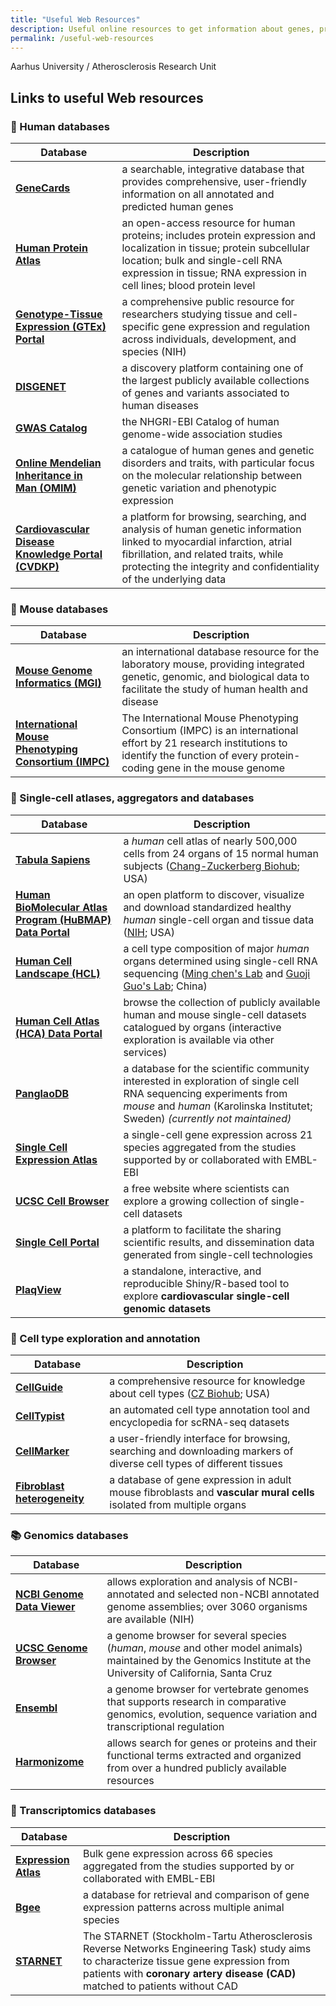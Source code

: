 ```yaml
---
title: "Useful Web Resources"
description: Useful online resources to get information about genes, proteins, their expression and regulation in different cells and tissues of human and animal models.
permalink: /useful-web-resources
---
```


Aarhus University / Atherosclerosis Research Unit

## Links to useful Web resources

### :standing_person:   Human databases

| Database                                                                            | Description                                                                                                                                                                                                                                                                       |
| ----------------------------------------------------------------------------------- | --------------------------------------------------------------------------------------------------------------------------------------------------------------------------------------------------------------------------------------------------------------------------------- |
| [**GeneCards**](https://www.genecards.org/)<br>                                    | a searchable, integrative database that provides comprehensive, user-friendly information on all annotated and predicted human genes                                                                                                                                              |
| [**Human Protein Atlas**](https://www.proteinatlas.org/)                        | an open-access resource for human proteins; includes protein expression and localization in tissue; protein subcellular location; bulk and single-cell RNA expression in tissue; RNA expression in cell lines; blood protein level |
| [**Genotype-Tissue Expression (GTEx) Portal**](https://www.gtexportal.org/home) | a comprehensive public resource for researchers studying tissue and cell-specific gene expression and regulation across individuals, development, and species (NIH)                                                                                                               |
| [**DISGENET**](https://www.disgenet.com/)                                           | a discovery platform containing one of the largest publicly available collections of genes and variants associated to human diseases                                                                                                                                              |
| [**GWAS Catalog**](https://www.ebi.ac.uk/gwas/)                                     | the NHGRI-EBI Catalog of human genome-wide association studies                                                                                                                                                                                                                    |
| [**Online Mendelian Inheritance in Man (OMIM)**](https://www.omim.org/)             | a catalogue of human genes and genetic disorders and traits, with particular focus on the molecular relationship between genetic variation and phenotypic expression                                                                                                                |
| [**Cardiovascular Disease Knowledge Portal (CVDKP)**](https://cvd.hugeamp.org/)     | a platform for browsing, searching, and analysis of human genetic information linked to myocardial infarction, atrial fibrillation, and related traits, while protecting the integrity and confidentiality of the underlying data                                                 |


### :mouse2:   Mouse databases

| Database                                                                                 | Description                                                                                                                                                                            |
| ---------------------------------------------------------------------------------------- | -------------------------------------------------------------------------------------------------------------------------------------------------------------------------------------- |
| [**Mouse Genome Informatics (MGI)**](https://www.informatics.jax.org/)                   | an international database resource for the laboratory mouse, providing integrated genetic, genomic, and biological data to facilitate the study of human health and disease            |
| [**International Mouse Phenotyping Consortium (IMPC)**](https://www.mousephenotype.org/) | The International Mouse Phenotyping Consortium (IMPC) is an international effort by 21 research institutions to identify the function of every protein-coding gene in the mouse genome |


### :compass:   Single-cell atlases, aggregators and databases

| Database                                                                                          | Description                                                                                                                                                                                           |
| ------------------------------------------------------------------------------------------------- | ----------------------------------------------------------------------------------------------------------------------------------------------------------------------------------------------------- |
| [**Tabula Sapiens**](https://tabula-sapiens-portal.ds.czbiohub.org/)                              | a *human* cell atlas of nearly 500,000 cells from 24 organs of 15 normal human subjects ([Chang-Zuckerberg Biohub](https://www.czbiohub.org/); USA)                                                   |
| [**Human BioMolecular Atlas Program (HuBMAP) Data Portal**](https://portal.hubmapconsortium.org/) | an open platform to discover, visualize and download standardized healthy *human* single-cell organ and tissue data ([NIH](https://commonfund.nih.gov/HuBMAP); USA)                                   |
| [**Human Cell Landscape (HCL)**](https://db.cngb.org/HCL/index.html)                              | a cell type composition of major *human* organs determined using single-cell RNA sequencing ([Ming chen's Lab](http://bis.zju.edu.cn/) and [Guoji Guo's Lab](http://person.zju.edu.cn/en/ggj); China) |
| [**Human Cell Atlas (HCA) Data Portal**](https://data.humancellatlas.org/)                        | browse the collection of publicly available human and mouse single-cell datasets catalogued by organs (interactive exploration is available via other services)                                       |
| [**PanglaoDB**](https://panglaodb.se/index.html)                                                  | a database for the scientific community interested in exploration of single cell RNA sequencing experiments from *mouse* and *human* (Karolinska Institutet; Sweden) *(currently not maintained)*     |
| [**Single Cell Expression Atlas**](https://www.ebi.ac.uk/gxa/sc/home)                             | a single-cell gene expression across 21 species aggregated from the studies supported by or collaborated with EMBL-EBI                                                                                |
| [**UCSC Cell Browser**](https://cells.ucsc.edu/)                                                  | a free website where scientists can explore a growing collection of single-cell datasets                                                                                                              |
| [**Single Cell Portal**](https://singlecell.zendesk.com/hc/en-us)                                 | a platform to facilitate the sharing scientific results, and dissemination data generated from single-cell technologies                                                                               |
| [**PlaqView**](https://www.plaqview.com/)                                                         | a standalone, interactive, and reproducible Shiny/R-based tool to explore **cardiovascular single-cell genomic datasets**                                                                             |


### :microscope:   Cell type exploration and annotation

| Database                                                                                            | Description                                                                                                          |
| --------------------------------------------------------------------------------------------------- | -------------------------------------------------------------------------------------------------------------------- |
| [**CellGuide**](https://cellxgene.cziscience.com/cellguide)                                         | a comprehensive resource for knowledge about cell types ([CZ Biohub](https://www.czbiohub.org/); USA)                |
| [**CellTypist**](https://www.celltypist.org/)                                                       | an automated cell type annotation tool and encyclopedia for scRNA-seq datasets                                       |
| [**CellMarker**](http://xteam.xbio.top/CellMarker/index.jsp)                                        | a user-friendly interface for browsing, searching and downloading markers of diverse cell types of different tissues |
| [**Fibroblast heterogeneity**](https://betsholtzlab.org/Publications/FibroblastMural/database.html) | a database of gene expression in adult mouse fibroblasts and **vascular mural cells** isolated from multiple organs  


### :books:   Genomics databases

| Database                                                         | Description                                                                                                                                                      |
| ---------------------------------------------------------------- | ---------------------------------------------------------------------------------------------------------------------------------------------------------------- |
| [**NCBI Genome Data Viewer**](https://www.ncbi.nlm.nih.gov/gdv/) | allows exploration and analysis of NCBI-annotated and selected non-NCBI annotated genome assemblies; over 3060 organisms are available (NIH)                     |
| [**UCSC Genome Browser**](https://genome.ucsc.edu/)              | a genome browser for several species (*human*, *mouse* and other model animals) maintained by the Genomics Institute at the University of California, Santa Cruz |
| [**Ensembl**](https://www.ensembl.org/index.html)                | a genome browser for vertebrate genomes that supports research in comparative genomics, evolution, sequence variation and transcriptional regulation             |
| [**Harmonizome**](https://maayanlab.cloud/Harmonizome/)          | allows search for genes or proteins and their functional terms extracted and organized from over a hundred publicly available resources                          |


### :open_book:   Transcriptomics databases

| Database                                               | Description                                                                                                                                                                                                            |
| ------------------------------------------------------ | ---------------------------------------------------------------------------------------------------------------------------------------------------------------------------------------------------------------------- |
| [**Expression Atlas**](https://www.ebi.ac.uk/gxa/home) | Bulk gene expression across 66 species aggregated from the studies supported by or collaborated with EMBL-EBI                                                                                                          |
| [**Bgee**](https://www.bgee.org/)                      | a database for retrieval and comparison of gene expression patterns across multiple animal species                                                                                                                     |
| [**STARNET**](http://starnet.mssm.edu/)                | The STARNET (Stockholm-Tartu Atherosclerosis Reverse Networks Engineering Task) study aims to characterize tissue gene expression from patients with **coronary artery disease (CAD)** matched to patients without CAD |
